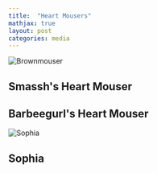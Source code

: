```yaml
---
title:  "Heart Mousers"
mathjax: true
layout: post
categories: media
---
```


![Brownmouser](https://lh3.googleusercontent.com/DPKzUBUTi_eaYtJgn7arfbFxrBk3p59xLOqeyR509E4x0DVVWdLG08vdb4LFFH0qk8g=w2400)
## Smassh's Heart Mouser

## Barbeegurl's Heart Mouser


![Sophia](https://lh3.googleusercontent.com/GBlHGnpK8XR4f28Y4DLs_W6iJOVuy2uPgK1rz5cJ6meVyIjuJn8sSrfforIFGMiRVmM=w2400)
## Sophia



